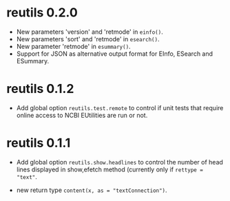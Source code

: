 reutils 0.2.0
=============

* New parameters 'version' and 'retmode' in `einfo()`.
* New parameters 'sort' and 'retmode' in `esearch()`.
* New parameter 'retmode' in `esummary()`.
* Support for JSON as alternative output format for EInfo, ESearch and ESummary.

reutils 0.1.2
=============

*  Add global option `reutils.test.remote` to control if unit tests that require online access to NCBI EUtilities are run or not.

reutils 0.1.1
=============

* Add global option `reutils.show.headlines` to control the number of head lines displayed in show,efetch method (currently only if `rettype = "text"`.

* new return type `content(x, as = "textConnection")`.
